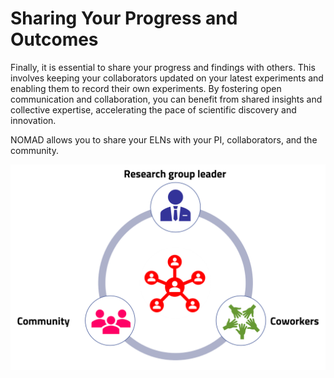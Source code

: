 # Sharing Your Progress and Outcomes

Finally, it is essential to share your progress and findings with others. This involves keeping your collaborators updated on your latest experiments and enabling them to record their own experiments. By fostering open communication and collaboration, you can benefit from shared insights and collective expertise, accelerating the pace of scientific discovery and innovation.

NOMAD allows you to share your ELNs with your PI, collaborators, and the community. 

<div style="text-align: center;">
    <img src="../images/overview/5.png" alt="." width="600">
</div>